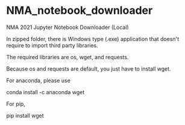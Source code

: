 # NMA_notebook_downloader
NMA 2021 Jupyter Notebook Downloader (Local)

In zipped folder, there is Windows type (.exe) application that doesn't require to import third party libraries.

The required libraries are os, wget, and requests.

Because os and requests are default, you just have to install wget.

For anaconda, please use  

conda install -c anaconda wget 

For pip, 

pip install wget
